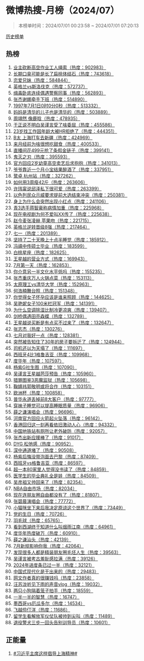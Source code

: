 <h1>
微博热搜-月榜（2024/07）
</h1>
<blockquote>
<p>
本榜单时间：2024/07/01 00:23:58 ~ 2024/07/01 07:20:13
</p>
</blockquote>
<p>
<a href="https://github.com/daifee/weibo-hot-search/tree/main/archives/monthly">历史榜单</a>
</p>
<h2>
热榜
</h2>
<ol>

<li>
<a href="https://s.weibo.com/weibo?q=%23%E4%B8%9A%E4%B8%BB%E7%A0%8D%E6%96%AD%E9%AB%98%E7%A9%BA%E4%BD%9C%E4%B8%9A%E5%B7%A5%E4%BA%BA%E7%BB%B3%E7%B4%A2%23" target="weibo">
业主砍断高空作业工人绳索（热度：902983）
</a>
</li>

<li>
<a href="https://s.weibo.com/weibo?q=%23%E9%95%BF%E6%9C%9F%E5%8F%A3%E8%87%AD%E5%8F%AF%E8%83%BD%E6%98%AF%E9%95%BF%E4%BA%86%E6%89%81%E6%A1%83%E4%BD%93%E7%BB%93%E7%9F%B3%23" target="weibo">
长期口臭可能是长了扁桃体结石（热度：743618）
</a>
</li>

<li>
<a href="https://s.weibo.com/weibo?q=%23%E6%81%8B%E7%88%B1%E5%85%84%E5%A6%B9%23" target="weibo">
恋爱兄妹（热度：584844）
</a>
</li>

<li>
<a href="https://s.weibo.com/weibo?q=%23%E8%8B%B1%E6%A0%BC%E5%85%B0vs%E6%96%AF%E6%B4%9B%E4%BC%90%E5%85%8B%23" target="weibo">
英格兰vs斯洛伐克（热度：572737）
</a>
</li>

<li>
<a href="https://s.weibo.com/weibo?q=%23%E7%BC%89%E6%AF%92%E5%8D%A7%E5%BA%95%E8%BF%9E%E7%BB%AD%E5%81%B6%E9%81%87%E8%AD%A6%E5%AF%9F%E5%90%8C%E4%BA%8B%23" target="weibo">
缉毒卧底连续偶遇警察同事（热度：562893）
</a>
</li>

<li>
<a href="https://s.weibo.com/weibo?q=%23%E5%BC%A0%E6%9D%B0%E8%B0%A2%E5%A8%9C%E7%89%B5%E6%89%8B%E4%B8%8B%E7%8F%AD%23" target="weibo">
张杰谢娜牵手下班（热度：514890）
</a>
</li>

<li>
<a href="https://s.weibo.com/weibo?q=%231997%E5%B9%B47%E6%9C%881%E6%97%A50%E6%97%B60%E5%88%860%E7%A7%92%23" target="weibo">
1997年7月1日0时0分0秒（热度：513332）
</a>
</li>

<li>
<a href="https://s.weibo.com/weibo?q=%23%E5%A6%88%E5%A6%88%E6%98%AF%E6%B8%85%E5%8D%8E%E7%9A%84%E5%84%BF%E5%AD%90%E4%B9%9F%E6%98%AF%E6%B8%85%E5%8D%8E%E7%9A%84%23" target="weibo">
妈妈是清华的儿子也是清华的（热度：503889）
</a>
</li>

<li>
<a href="https://s.weibo.com/weibo?q=%23%E5%91%A8%E7%BF%8A%E7%84%B6%20%E5%83%8F%E9%B9%BF%E6%99%97%23" target="weibo">
周翊然 像鹿晗（热度：478935）
</a>
</li>

<li>
<a href="https://s.weibo.com/weibo?q=%23%E4%BA%8E%E6%AD%A3%E8%AF%B4%E4%B8%8D%E6%98%8E%E7%99%BD%E5%90%B4%E8%B0%A8%E8%A8%80%E5%8F%97%E4%BA%86%E5%95%A5%E5%A7%94%E5%B1%88%23" target="weibo">
于正说不明白吴谨言受了啥委屈（热度：455586）
</a>
</li>

<li>
<a href="https://s.weibo.com/weibo?q=%2323%E5%B2%81%E6%89%BE%E5%B7%A5%E4%BD%9C%E5%9B%A0%E5%B9%B4%E9%BE%84%E5%A4%A7%E8%A2%ABHR%E6%8B%92%E7%BB%9D%E4%BA%86%23" target="weibo">
23岁找工作因年龄大被HR拒绝了（热度：444351）
</a>
</li>

<li>
<a href="https://s.weibo.com/weibo?q=%23B%E5%A4%AA%20%E4%B8%8A%E6%B5%B7%E6%89%93%E8%BD%A6%E5%8E%BB%E6%96%B0%E7%96%86%23" target="weibo">
B太 上海打车去新疆（热度：424969）
</a>
</li>

<li>
<a href="https://s.weibo.com/weibo?q=%23%E6%9D%A5%E6%9C%88%E7%BB%8F%E5%89%8D%E4%B8%BA%E5%95%A5%E5%BE%88%E6%83%B3%E5%90%83%E7%94%9C%E9%A3%9F%23" target="weibo">
来月经前为啥很想吃甜食（热度：400533）
</a>
</li>

<li>
<a href="https://s.weibo.com/weibo?q=%23%E7%9B%B4%E6%92%AD%E9%97%B4%E8%8A%B1499%E5%85%83%E6%8A%A2%E4%BA%86%E6%9D%A1%E5%81%87%E9%87%91%E9%93%BE%E5%AD%90%23" target="weibo">
直播间花499元抢了条假金链子（热度：399141）
</a>
</li>

<li>
<a href="https://s.weibo.com/weibo?q=%23%E9%AC%BC%E7%81%AD%E4%B9%8B%E5%88%83%23" target="weibo">
鬼灭之刃（热度：395593）
</a>
</li>

<li>
<a href="https://s.weibo.com/weibo?q=%23%E5%AE%98%E6%96%B9%E5%9B%9E%E5%BA%942%E5%B2%81%E5%B9%BC%E7%AB%A5%E9%AB%98%E7%A9%BA%E5%8D%96%E8%89%BA%E5%90%8E%E6%B1%82%E6%8A%B1%E6%8A%B1%23" target="weibo">
官方回应2岁幼童高空卖艺后求抱抱（热度：341013）
</a>
</li>

<li>
<a href="https://s.weibo.com/weibo?q=%23%E7%88%B7%E7%88%B7%E9%9D%A0%E8%BF%91%E4%B8%80%E4%B8%AA%E6%9C%88%E5%B0%8F%E5%AE%9D%E7%BB%93%E6%9E%9C%E9%86%89%E9%85%92%E4%BA%86%23" target="weibo">
爷爷靠近一个月小宝结果醉酒了（热度：337951）
</a>
</li>

<li>
<a href="https://s.weibo.com/weibo?q=%23%E9%B9%AD%E5%8D%93%20%E6%9D%AD%E5%B7%9E%E7%AB%99%23" target="weibo">
鹭卓 杭州站（热度：327262）
</a>
</li>

<li>
<a href="https://s.weibo.com/weibo?q=%23%E5%A6%82%E4%BD%95%E7%94%A83%E5%91%A8%E7%98%A642%E6%96%A4%23" target="weibo">
如何用3周瘦42斤（热度：263606）
</a>
</li>

<li>
<a href="https://s.weibo.com/weibo?q=%23%E8%AE%B8%E7%8E%AE%E7%94%AF%E8%AF%B4%E9%82%B1%E6%B3%BD%E7%A7%81%E4%B8%8B%E5%BE%88%E5%8F%AF%E7%88%B1%23" target="weibo">
许玮甯说邱泽私下很可爱（热度：263399）
</a>
</li>

<li>
<a href="https://s.weibo.com/weibo?q=%23%E4%BB%A5%E8%89%B2%E5%88%97%E6%B0%91%E4%BC%97%E7%A4%BA%E5%A8%81%E8%A6%81%E6%B1%82%E6%8F%90%E5%89%8D%E5%A4%A7%E9%80%89%E7%BB%93%E6%9D%9F%E5%86%B2%E7%AA%81%23" target="weibo">
以色列民众示威要求提前大选结束冲突（热度：250381）
</a>
</li>

<li>
<a href="https://s.weibo.com/weibo?q=%23%E8%BA%AB%E4%B8%8A%E4%B8%BA%E4%BB%80%E4%B9%88%E4%BC%9A%E7%AA%81%E7%84%B6%E5%87%BA%E7%8E%B0%E5%B0%8F%E7%BA%A2%E7%82%B9%23" target="weibo">
身上为什么会突然出现小红点（热度：241106）
</a>
</li>

<li>
<a href="https://s.weibo.com/weibo?q=%23%E9%9D%923%E9%80%89%E6%89%8B%E8%92%8B%E6%99%BA%E8%B1%AA%E7%A7%B0%E7%97%85%E6%83%85%E5%8A%A0%E9%87%8D%23" target="weibo">
青3选手蒋智豪称病情加重（热度：225968）
</a>
</li>

<li>
<a href="https://s.weibo.com/weibo?q=%23%E7%8E%B0%E5%9C%A8%E7%94%B5%E8%A7%86%E5%89%A7%E4%B8%BA%E4%BD%95%E4%B8%8D%E7%88%B1%E5%8F%ABXX%E4%BC%A0%E4%BA%86%23" target="weibo">
现在电视剧为何不爱叫XX传了（热度：225638）
</a>
</li>

<li>
<a href="https://s.weibo.com/weibo?q=%23%E8%B5%B5%E4%BB%8A%E9%BA%A6%E5%BC%A0%E5%87%8C%E8%B5%AB%20%E8%8B%B9%E6%9E%9C%E5%90%BB%23" target="weibo">
赵今麦张凌赫 苹果吻（热度：221715）
</a>
</li>

<li>
<a href="https://s.weibo.com/weibo?q=%23%E8%8B%B1%E6%A0%BC%E5%85%B0%E9%80%86%E8%BD%AC%E6%99%8B%E7%BA%A78%E5%BC%BA%23" target="weibo">
英格兰逆转晋级8强（热度：217464）
</a>
</li>

<li>
<a href="https://s.weibo.com/weibo?q=%23%E4%B8%83%E4%B8%80%23" target="weibo">
七一（热度：201389）
</a>
</li>

<li>
<a href="https://s.weibo.com/weibo?q=%23%E5%9D%9A%E6%8C%81%E4%BA%86%E4%BA%8C%E5%8D%81%E5%A4%A9%E6%99%9A%E4%B8%8A%E5%8D%81%E7%82%B9%E5%8D%8A%E7%9D%A1%E8%A7%89%23" target="weibo">
坚持了二十天晚上十点半睡觉（热度：185912）
</a>
</li>

<li>
<a href="https://s.weibo.com/weibo?q=%23%E5%86%AF%E7%A6%A7%E4%B8%AD%E4%BC%A0%E7%A1%95%E5%A3%AB%E6%AF%95%E4%B8%9A%23" target="weibo">
冯禧中传硕士毕业（热度：183599）
</a>
</li>

<li>
<a href="https://s.weibo.com/weibo?q=%23%E7%99%BD%E6%A1%83%E6%98%9F%E5%BA%A7%23" target="weibo">
白桃星座（热度：182625）
</a>
</li>

<li>
<a href="https://s.weibo.com/weibo?q=%23%E7%8E%8B%E6%98%9F%E8%B6%8A%E7%9A%84%E8%90%A5%E4%B8%9A%E6%96%B9%E5%BC%8F%23" target="weibo">
王星越的营业方式（热度：169943）
</a>
</li>

<li>
<a href="https://s.weibo.com/weibo?q=%237%E6%9C%88%E7%AC%AC%E4%B8%80%E5%A4%A9%23" target="weibo">
7月第一天（热度：162853）
</a>
</li>

<li>
<a href="https://s.weibo.com/weibo?q=%23%E4%BD%A0%E4%BB%8B%E6%84%8F%E5%8F%A6%E4%B8%80%E5%8D%8A%E6%96%87%E5%8C%96%E6%B0%B4%E5%B9%B3%E4%BD%8E%E5%90%97%23" target="weibo">
你介意另一半文化水平低吗（热度：155235）
</a>
</li>

<li>
<a href="https://s.weibo.com/weibo?q=%23%E5%BC%A0%E6%9D%B0%E9%87%8D%E5%BA%86%E4%B8%87%E4%BA%BA%E7%81%AB%E9%94%85%E7%82%B9%E8%8F%9C%23" target="weibo">
张杰重庆万人火锅点菜（热度：153113）
</a>
</li>

<li>
<a href="https://s.weibo.com/weibo?q=%23%E5%A4%AA%E5%8E%9F%E7%90%86%E5%B7%A5vs%E6%B8%85%E5%8D%8E%E5%A4%A7%E5%AD%A6%23" target="weibo">
太原理工vs清华大学（热度：152963）
</a>
</li>

<li>
<a href="https://s.weibo.com/weibo?q=%23%E4%BD%95%E6%B5%A9%E6%A5%A0%E8%88%9E%E5%8F%B0%E7%85%A7%23" target="weibo">
何浩楠舞台照（热度：151348）
</a>
</li>

<li>
<a href="https://s.weibo.com/weibo?q=%23%E4%BD%A0%E8%A7%89%E5%BE%97%E5%A5%B3%E5%AD%90%E6%80%80%E5%AD%95%E5%BA%94%E8%AF%A5%E6%98%AF%E8%B0%81%E6%9D%A5%E7%85%A7%E9%A1%BE%23" target="weibo">
你觉得女子怀孕应该是谁来照顾（热度：144625）
</a>
</li>

<li>
<a href="https://s.weibo.com/weibo?q=%23%E5%90%B4%E8%89%B3%E5%A6%AE%E5%A5%B3%E5%AD%90100%E7%B1%B3%E6%A0%8F%E5%86%A0%E5%86%9B%23" target="weibo">
吴艳妮女子100米栏冠军（热度：141391）
</a>
</li>

<li>
<a href="https://s.weibo.com/weibo?q=%23%E4%B8%BA%E4%BB%80%E4%B9%88%E7%A9%BA%E8%B0%83%E9%99%A4%E6%B9%BF%E6%AF%94%E5%88%B6%E5%86%B7%E6%9B%B4%E5%87%89%E7%88%BD%23" target="weibo">
为什么空调除湿比制冷更凉爽（热度：139407）
</a>
</li>

<li>
<a href="https://s.weibo.com/weibo?q=%23%E5%89%91%E6%A1%A5%E5%81%B6%E9%81%87%E7%94%B0%E4%BA%AE%E6%A3%AE%E8%9D%B6%23" target="weibo">
剑桥偶遇田亮森蝶（热度：132789）
</a>
</li>

<li>
<a href="https://s.weibo.com/weibo?q=%23%E7%8E%8B%E6%98%9F%E8%B6%8A%E8%AF%B4%E4%B9%B0%E6%96%AD%E6%98%AF%E6%9C%89%E7%82%B9%E4%B9%B0%E4%B8%8D%E8%BF%87%E6%9D%A5%E4%BA%86%23" target="weibo">
王星越说买断是有点买不过来了（热度：132647）
</a>
</li>

<li>
<a href="https://s.weibo.com/weibo?q=%23%E5%BC%A0%E5%BF%97%E6%9D%B0%23" target="weibo">
张志杰（热度：130276）
</a>
</li>

<li>
<a href="https://s.weibo.com/weibo?q=%23%E4%B8%83%E6%9C%88%E5%AF%B9%E6%88%91%E5%A5%BD%E4%B8%80%E7%82%B9%23" target="weibo">
七月对我好一点（热度：128381）
</a>
</li>

<li>
<a href="https://s.weibo.com/weibo?q=%23%E7%AA%81%E7%84%B6%E8%A2%AB%E5%91%8A%E7%9F%A5%E4%BD%8F%E4%BA%8630%E5%B9%B4%E7%9A%84%E6%88%BF%E5%AD%90%E8%A6%81%E6%8B%86%E8%BF%81%E4%BA%86%23" target="weibo">
突然被告知住了30年的房子要拆迁了（热度：124944）
</a>
</li>

<li>
<a href="https://s.weibo.com/weibo?q=%23%E5%8F%B8%E6%9C%BA%E8%BF%98%E4%BB%A5%E4%B8%BA%E5%A4%A9%E5%A1%8C%E4%BA%86%23" target="weibo">
司机还以为天塌了（热度：111697）
</a>
</li>

<li>
<a href="https://s.weibo.com/weibo?q=%23%E8%A5%BF%E7%8F%AD%E7%89%994%E6%AF%941%E6%A0%BC%E9%B2%81%E5%90%89%E4%BA%9A%23" target="weibo">
西班牙4比1格鲁吉亚（热度：109968）
</a>
</li>

<li>
<a href="https://s.weibo.com/weibo?q=%23%E5%BA%A6%E5%8D%8E%E5%B9%B4%23" target="weibo">
度华年（热度：107597）
</a>
</li>

<li>
<a href="https://s.weibo.com/weibo?q=%23%E6%9D%A8%E7%B4%ABG%E7%A4%BE%E7%94%9F%E5%9B%BE%23" target="weibo">
杨紫G社生图（热度：107090）
</a>
</li>

<li>
<a href="https://s.weibo.com/weibo?q=%23%E5%90%B4%E8%B0%A8%E8%A8%80%E7%8E%8B%E6%98%9F%E8%B6%8A%E8%8A%AD%E8%8E%8E%E9%A2%84%E5%91%8A%23" target="weibo">
吴谨言王星越芭莎预告（热度：105960）
</a>
</li>

<li>
<a href="https://s.weibo.com/weibo?q=%23%E7%8C%8E%E7%BD%AA%E5%9B%BE%E9%89%B43%E6%81%B6%E9%AD%94%E7%9B%91%E7%8B%B1%23" target="weibo">
猎罪图鉴3恶魔监狱（热度：105698）
</a>
</li>

<li>
<a href="https://s.weibo.com/weibo?q=%23%E9%9E%A0%E5%A9%A7%E7%A5%8E%E9%83%AD%E6%95%AC%E6%98%8E%E6%88%96%E5%B0%86%E5%90%88%E4%BD%9C%23" target="weibo">
鞠婧祎郭敬明或将合作（热度：103151）
</a>
</li>

<li>
<a href="https://s.weibo.com/weibo?q=%23%E6%AC%A7%E6%B4%B2%E6%9D%AF%23" target="weibo">
欧洲杯（热度：100858）
</a>
</li>

<li>
<a href="https://s.weibo.com/weibo?q=%23%E6%99%AE%E5%8D%8E%E6%B0%B8%E9%81%93%E4%B8%A2%E6%8E%89%E5%89%8D8%E5%A4%A7%E5%AE%A2%E6%88%B7%23" target="weibo">
普华永道丢掉前8大客户（热度：97777）
</a>
</li>

<li>
<a href="https://s.weibo.com/weibo?q=%23%E7%A9%BF%E8%A2%9C%E5%AD%90%E7%9D%A1%E8%A7%89%E5%8F%AF%E4%BB%A5%E6%8F%90%E9%AB%98%E7%9D%A1%E7%9C%A0%E8%B4%A8%E9%87%8F%23" target="weibo">
穿袜子睡觉可以提高睡眠质量（热度：96906）
</a>
</li>

<li>
<a href="https://s.weibo.com/weibo?q=%23%E8%96%9B%E4%B9%8B%E8%B0%A6%E6%BC%94%E5%94%B1%E4%BC%9A%23" target="weibo">
薛之谦演唱会（热度：96696）
</a>
</li>

<li>
<a href="https://s.weibo.com/weibo?q=%23%E6%B2%B3%E5%8D%97%E5%AE%98%E6%96%B9%E5%9B%9E%E5%BA%94%E7%81%AB%E7%AE%AD%E8%B5%B7%E7%81%AB%E5%9D%A0%E8%90%BD%23" target="weibo">
河南官方回应火箭起火坠落（热度：96142）
</a>
</li>

<li>
<a href="https://s.weibo.com/weibo?q=%23%E9%A6%99%E6%B8%AF%E5%9B%9E%E5%BD%92%E8%BF%99%E4%B8%80%E5%88%BB%E5%86%8D%E7%9C%8B%E4%BE%9D%E6%97%A7%E6%BF%80%E5%8A%A8%E4%BA%BA%E5%BF%83%23" target="weibo">
香港回归这一刻再看依旧激动人心（热度：94332）
</a>
</li>

<li>
<a href="https://s.weibo.com/weibo?q=%23%E4%B8%AD%E5%9B%BD%E5%9C%B0%E9%93%81%E7%AB%99%E6%9C%89%E5%8E%95%E6%89%80%E8%AE%A9%E8%80%81%E5%A4%96%E7%A0%B4%E9%98%B2%23" target="weibo">
中国地铁站有厕所让老外破防（热度：92057）
</a>
</li>

<li>
<a href="https://s.weibo.com/weibo?q=%23%E5%BC%A0%E6%9D%B0%E5%87%BA%E6%96%B0%E5%BA%94%E6%8F%B4%E6%A3%92%E4%BA%86%23" target="weibo">
张杰出新应援棒了（热度：91017）
</a>
</li>

<li>
<a href="https://s.weibo.com/weibo?q=%23DYG%20%E6%9D%BE%E5%BC%9B%E6%84%9F%23" target="weibo">
DYG 松弛感（热度：90952）
</a>
</li>

<li>
<a href="https://s.weibo.com/weibo?q=%23%E6%B7%B1%E4%B8%AD%E9%80%9A%E9%81%93%E5%A0%B5%E4%BA%86%23" target="weibo">
深中通道堵了（热度：90508）
</a>
</li>

<li>
<a href="https://s.weibo.com/weibo?q=%23%E6%9D%A8%E7%B4%AB%E5%90%8E%E6%82%94%E6%B2%A1%E5%B8%A6%E6%B3%A1%E9%9D%A2%E5%8E%BB%E5%B7%B4%E9%BB%8E%23" target="weibo">
杨紫后悔没带泡面去巴黎（热度：87409）
</a>
</li>

<li>
<a href="https://s.weibo.com/weibo?q=%23%E8%A5%BF%E7%8F%AD%E7%89%99vs%E6%A0%BC%E9%B2%81%E5%90%89%E4%BA%9A%23" target="weibo">
西班牙vs格鲁吉亚（热度：86597）
</a>
</li>

<li>
<a href="https://s.weibo.com/weibo?q=%23%E8%B6%85%E4%B8%80%E6%9C%AC80%E5%AE%B6%E9%87%8C%E4%BA%BA%E8%A7%89%E5%BE%97%E6%B2%A1%E4%B9%A6%E8%AF%BB%E4%BA%86%23" target="weibo">
超一本80家里人觉得没书读了（热度：84859）
</a>
</li>

<li>
<a href="https://s.weibo.com/weibo?q=%23%E5%8C%BB%E5%AD%A6%E7%94%9F%E7%9A%84%E6%AF%95%E4%B8%9A%E5%85%B8%E7%A4%BC%E5%85%A8%E6%98%AF%E5%A8%83%23" target="weibo">
医学生的毕业典礼全是娃（热度：84509）
</a>
</li>

<li>
<a href="https://s.weibo.com/weibo?q=%23%E5%90%B4%E5%BD%A6%E7%A5%96%E5%8F%88%E5%B8%85%E5%9B%9E%E6%9D%A5%E4%BA%86%23" target="weibo">
吴彦祖又帅回来了（热度：82354）
</a>
</li>

<li>
<a href="https://s.weibo.com/weibo?q=%23NBA%E8%87%AA%E7%94%B1%E5%B8%82%E5%9C%BA%23" target="weibo">
NBA自由市场（热度：82034）
</a>
</li>

<li>
<a href="https://s.weibo.com/weibo?q=%23%E7%8E%B0%E5%9C%A8%E8%BF%9E%E6%9C%8B%E5%8F%8B%E5%9C%88%E8%87%AA%E7%94%B1%E9%83%BD%E6%B2%A1%E6%9C%89%E4%BA%86%23" target="weibo">
现在连朋友圈自由都没有了（热度：81807）
</a>
</li>

<li>
<a href="https://s.weibo.com/weibo?q=%23%E5%BC%A0%E7%A2%A7%E6%99%A8%E6%BC%94%E5%94%B1%E4%BC%9A%23" target="weibo">
张碧晨演唱会（热度：77772）
</a>
</li>

<li>
<a href="https://s.weibo.com/weibo?q=%23%E5%B0%8F%E7%8C%AB%E5%92%AA%E5%9D%90%E4%B8%8B%E6%9D%A5%E5%90%8E%E6%88%91%E5%86%B3%E5%AE%9A%E5%8E%9F%E8%B0%85%E8%BF%99%E4%B8%AA%E4%B8%96%E7%95%8C%E4%BA%86%23" target="weibo">
小猫咪坐下来后我决定原谅这个世界了（热度：73449）
</a>
</li>

<li>
<a href="https://s.weibo.com/weibo?q=%23%E5%85%9A%E7%9A%84%E7%94%9F%E6%97%A5%23" target="weibo">
党的生日（热度：70726）
</a>
</li>

<li>
<a href="https://s.weibo.com/weibo?q=%23%E7%BE%BD%E6%AF%9B%E7%90%83%23" target="weibo">
羽毛球（热度：65765）
</a>
</li>

<li>
<a href="https://s.weibo.com/weibo?q=%23%E7%9C%8B%E5%88%B0%E8%A5%BF%E6%B9%96%E7%BB%88%E4%BA%8E%E7%9F%A5%E9%81%93%E4%BB%80%E4%B9%88%E5%8F%AB%E7%83%9F%E9%9B%A8%E6%B1%9F%E5%8D%97%23" target="weibo">
看到西湖终于知道什么叫烟雨江南（热度：64961）
</a>
</li>

<li>
<a href="https://s.weibo.com/weibo?q=%23%E5%BA%A6%E5%8D%8E%E5%B9%B4%E7%83%AD%E5%BA%A6%E7%A0%B4%E4%B8%87%23" target="weibo">
度华年热度破万（热度：60910）
</a>
</li>

<li>
<a href="https://s.weibo.com/weibo?q=%23%E8%96%9B%E4%B9%8B%E8%B0%A6%E6%B1%95%E5%A4%B4%23" target="weibo">
薛之谦汕头（热度：42139）
</a>
</li>

<li>
<a href="https://s.weibo.com/weibo?q=%237%E6%9C%88%E6%96%B0%E8%A7%84%E5%BD%B1%E5%93%8D%E4%BD%A0%E6%88%91%23" target="weibo">
7月新规影响你我（热度：42064）
</a>
</li>

<li>
<a href="https://s.weibo.com/weibo?q=%23%E5%8F%91%E7%8E%B0%E5%BE%88%E5%A4%9A%E4%BA%BA%E9%83%BD%E6%98%AF%E7%B2%BE%E8%A3%85%E6%9C%8B%E5%8F%8B%E5%9C%88%E6%AF%9B%E5%9D%AF%E4%BA%BA%E7%94%9F%23" target="weibo">
发现很多人都是精装朋友圈毛坯人生（热度：39563）
</a>
</li>

<li>
<a href="https://s.weibo.com/weibo?q=%23%E5%90%B4%E8%B0%A8%E8%A8%80%E8%A2%AB%E8%80%83%E5%8F%A4%E7%BE%9E%E8%80%BB%E6%84%9F%E6%8B%89%E6%BB%A1%23" target="weibo">
吴谨言被考古羞耻感拉满（热度：39126）
</a>
</li>

<li>
<a href="https://s.weibo.com/weibo?q=%232024%E5%B9%B4%E8%BF%9B%E5%BA%A6%E6%9D%A1%E5%B7%B2%E8%BF%87%E4%B8%80%E5%8D%8A%23" target="weibo">
2024年进度条已过一半（热度：32121）
</a>
</li>

<li>
<a href="https://s.weibo.com/weibo?q=%23%E4%B8%AD%E5%9B%BD%E5%BC%8F%E7%8E%B0%E4%BB%A3%E5%8C%96%E6%98%AF%E5%B9%B2%E5%87%BA%E6%9D%A5%E7%9A%84%23" target="weibo">
中国式现代化是干出来的（热度：29483）
</a>
</li>

<li>
<a href="https://s.weibo.com/weibo?q=%23%E7%BD%91%E6%96%87%E4%BD%9C%E8%80%85%E7%9C%9F%E7%9A%84%E5%BE%88%E8%B5%9A%E9%92%B1%E5%90%97%23" target="weibo">
网文作者真的很赚钱吗（热度：23858）
</a>
</li>

<li>
<a href="https://s.weibo.com/weibo?q=%23%E6%B1%AA%E8%8B%8F%E6%B3%B7%E5%90%AC%E8%A7%81%E4%B8%8B%E9%9B%A8%E7%9A%84%E5%A3%B0%E9%9F%B3vlog%23" target="weibo">
汪苏泷听见下雨的声音vlog（热度：19032）
</a>
</li>

<li>
<a href="https://s.weibo.com/weibo?q=%23%E4%B8%A4%E5%8F%AA%E5%B0%8F%E7%8B%97%E9%9A%94%E7%9D%80%E7%AC%BC%E5%AD%90%E6%8B%8D%E6%89%8B%23" target="weibo">
两只小狗隔着笼子拍手（热度：18559）
</a>
</li>

<li>
<a href="https://s.weibo.com/weibo?q=%23%E4%B8%80%E5%8D%8A%E4%B8%80%E5%8D%8A%E7%9A%84%E6%99%BA%E6%85%A7%23" target="weibo">
一半一半的智慧（热度：16747）
</a>
</li>

<li>
<a href="https://s.weibo.com/weibo?q=%23%E5%A2%A8%E8%A5%BF%E5%93%A5vs%E5%8E%84%E7%93%9C%E5%A4%9A%E5%B0%94%23" target="weibo">
墨西哥vs厄瓜多尔（热度：14534）
</a>
</li>

<li>
<a href="https://s.weibo.com/weibo?q=%23%E9%A3%9E%E8%B6%8A%E4%BC%B6%E4%BB%83%E6%B4%8B%23" target="weibo">
飞越伶仃洋（热度：11686）
</a>
</li>

<li>
<a href="https://s.weibo.com/weibo?q=%23%E7%95%99%E5%AD%A6%E7%94%9F%E7%9C%8B%E8%A7%A3%E6%94%BE%E5%86%9B%E4%BB%AA%E4%BB%97%E9%98%9F%E8%A2%AB%E5%B8%85%E5%88%B0%E5%B0%96%E5%8F%AB%23" target="weibo">
留学生看解放军仪仗队被帅到尖叫（热度：11489）
</a>
</li>

<li>
<a href="https://s.weibo.com/weibo?q=%23%E9%80%80%E5%BD%B9%E8%AD%A6%E7%8A%AC%E4%B8%89%E6%AD%A5%E4%B8%80%E5%9B%9E%E5%A4%B4%E5%91%8A%E5%88%AB%E8%AE%AD%E5%AF%BC%E5%91%98%23" target="weibo">
退役警犬三步一回头告别训导员（热度：10601）
</a>
</li>

</ol>
<h2>
正能量
</h2>
<ol>

<li>
<a href="https://s.weibo.com/weibo?q=%23%23%E4%B9%A0%E8%BF%91%E5%B9%B3%E4%B8%BB%E5%B8%AD%E8%BF%99%E6%A0%B7%E5%80%A1%E5%AF%BC%E4%B8%8A%E6%B5%B7%E7%B2%BE%E7%A5%9E%23%23" target="weibo">
#习近平主席这样倡导上海精神#
</a>
</li>

</ol>